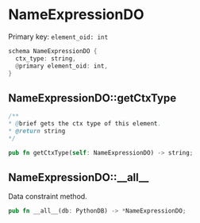 # NameExpressionDO

Primary key: `element_oid: int`

```rust
schema NameExpressionDO {
  ctx_type: string,
  @primary element_oid: int,
}
```
## NameExpressionDO::getCtxType

```java
/**
* @brief gets the ctx type of this element.
* @return string
*/
```
```rust
pub fn getCtxType(self: NameExpressionDO) -> string;
```
## NameExpressionDO::\_\_all\_\_

Data constraint method.

```rust
pub fn __all__(db: PythonDB) -> *NameExpressionDO;
```
